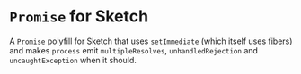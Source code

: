 # `Promise` for Sketch

A [`Promise`](https://developer.mozilla.org/en-US/docs/Web/JavaScript/Reference/Global_Objects/Promise) polyfill for Sketch that uses `setImmediate` (which itself uses [fibers](https://developer.sketch.com/reference/api/#async)) and makes `process` emit `multipleResolves`, `unhandledRejection` and `uncaughtException` when it should.
